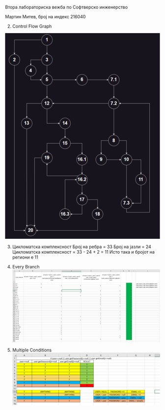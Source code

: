 Втора лабораториска вежба по Софтверско инженерство

Мартин Митев, број на индекс 216040

2. Control Flow Graph

![image](https://github.com/martinmitev4/SI_2023_lab2_216040/blob/master/Control%20Flow%20Graph.png)

3. Цикломатска комплексност
Број на ребра = 33
Број на јазли = 24
Цикломатска комплексност = 33 - 24 + 2 = 11
Исто така и бројот на региони е 11

4. Every Branch
![image](https://github.com/martinmitev4/SI_2023_lab2_216040/blob/master/Every%20Branch.png)

5. Multiple Conditions
![image](https://github.com/martinmitev4/SI_2023_lab2_216040/blob/master/Multiple%20Conditions.png)


